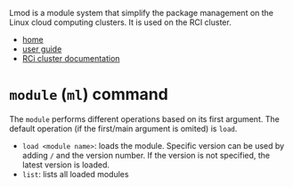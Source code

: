 
Lmod is a module system that simplify the package management on the Linux cloud computing clusters. It is used on the RCI cluster.

- [home](https://lmod.readthedocs.io/en/latest/)
- [user guide](https://lmod.readthedocs.io/en/latest/010_user.html)
- [RCi cluster documentation](https://login.rci.cvut.cz/wiki/modules)

# `module` (`ml`) command
The `module` performs different operations based on its first argument. The default operation (if the first/main argument is omited) is `load`.
- `load <module name>`: loads the module. Specific version can be used by adding `/` and the version number. If the version is not specified, the latest version is loaded. 
- `list`: lists all loaded modules